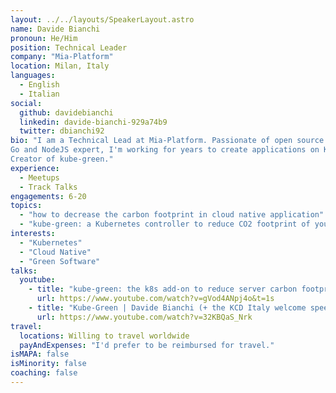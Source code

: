 ```yaml
---
layout: ../../layouts/SpeakerLayout.astro
name: Davide Bianchi
pronoun: He/Him
position: Technical Leader
company: "Mia-Platform"
location: Milan, Italy
languages:
  - English
  - Italian
social:
  github: davidebianchi
  linkedin: davide-bianchi-929a74b9
  twitter: dbianchi92
bio: "I am a Technical Lead at Mia-Platform. Passionate of open source and green software in the cloud native world.
Go and NodeJS expert, I'm working for years to create applications on Kubernetes and projects to make them more accessible. 
Creator of kube-green."
experience:
  - Meetups
  - Track Talks
engagements: 6-20
topics:
  - "how to decrease the carbon footprint in cloud native application"
  - "kube-green: a Kubernetes controller to reduce CO2 footprint of your clusters"
interests:
  - "Kubernetes"
  - "Cloud Native"
  - "Green Software"
talks:
  youtube:
    - title: "kube-green: the k8s add-on to reduce server carbon footprint"
      url: https://www.youtube.com/watch?v=gVod4ANpj4o&t=1s
    - title: "Kube-Green | Davide Bianchi (+ the KCD Italy welcome speech)"
      url: https://www.youtube.com/watch?v=32KBQaS_Nrk
travel:
  locations: Willing to travel worldwide
  payAndExpenses: "I'd prefer to be reimbursed for travel."
isMAPA: false
isMinority: false
coaching: false
---
```

